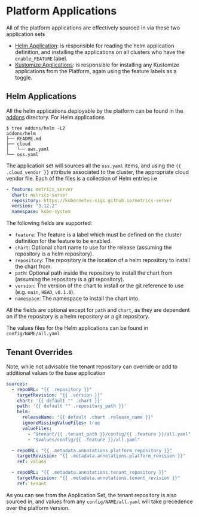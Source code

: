 # Platform Applications

All of the platform applications are effectively sourced in via these two application sets

- [Helm Application](https://github.com/gambol99/kubernetes-platform/blob/main/apps/system/system-helm.yaml): is responsible for reading the helm application definition, and installing the applications on all clusters who have the `enable_FEATURE` label.
- [Kustomize Applications](https://github.com/gambol99/kubernetes-platform/blob/main/apps/system/system-kustomize.yaml): is responsible for installing any Kustomize applications from the Platform, again using the feature labels as a toggle.

## Helm Applications

All the helm applications deployable by the platform can be found in the [addons](https://github.com/gambol99/kubernetes-platform/tree/main/addons) directory. For Helm applications

```shell
$ tree addons/helm -L2
addons/helm
├── README.md
├── cloud
│   └── aws.yaml
└── oss.yaml
```

The application set will sources all the `oss.yaml` items, and using the `{{ .cloud_vendor }}` attribute associated to the cluster, the appropriate cloud vendor file. Each of the files is a collection of Helm entries i.e

```YAML
- feature: metrics_server
  chart: metrics-server
  repository: https://kubernetes-sigs.github.io/metrics-server
  version: "3.12.2"
  namespace: kube-system
```

The following fields are supported:

- `feature`: The feature is a label which must be defined on the cluster definition for the feature to be enabled.
- `chart`: Optional chart name to use for the release (assuming the repository is a helm repository).
- `repository`: The repository is the location of a helm repository to install the chart from.
- `path`: Optional path inside the repository to install the chart from (assuming the repository is a git repository).
- `version`: The version of the chart to install or the git reference to use (e.g. `main`, `HEAD`, `v0.1.0`).
- `namespace`: The namespace to install the chart into.

All the fields are optional except for `path` and `chart`, as they are dependent on if the repository is a helm repository or a git repository.

The values files for the Helm applications can be found in `config/NAME/all.yaml`

## Tenant Overrides

Note, while not advisable the tenant repository can override or add to additional values to the base application

```yaml
sources:
  - repoURL: "{{ .repository }}"
    targetRevision: "{{ .version }}"
    chart: '{{ default "" .chart }}'
    path: '{{ default "" .repository_path }}'
    helm:
      releaseName: "{{ default .chart .release_name }}"
      ignoreMissingValueFiles: true
      valueFiles:
        - "$tenant/{{ .tenant_path }}/config/{{ .feature }}/all.yaml"
        - "$values/config/{{ .feature }}/all.yaml"

  - repoURL: "{{ .metadata.annotations.platform_repository }}"
    targetRevision: "{{ .metadata.annotations.platform_revision }}"
    ref: values

  - repoURL: "{{ .metadata.annotations.tenant_repository }}"
    targetRevision: "{{ .metadata.annotations.tenant_revision }}"
    ref: tenant
```

As you can see from the Application Set, the tenant repository is also sourced in, and values from any `config/NAME/all.yaml` will take precedence over the platform version.
